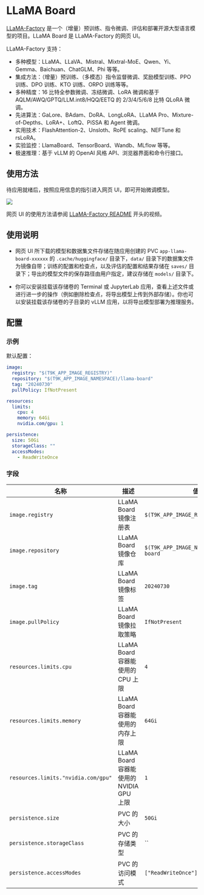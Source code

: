 # LLaMA Board

[LLaMA-Factory](https://github.com/hiyouga/LLaMA-Factory) 是一个（增量）预训练、指令微调、评估和部署开源大型语言模型的项目。LLaMA Board 是 LLaMA-Factory 的网页 UI。

LLaMA-Factory 支持：

* 多种模型：LLaMA、LLaVA、Mistral、Mixtral-MoE、Qwen、Yi、Gemma、Baichuan、ChatGLM、Phi 等等。
* 集成方法：（增量）预训练、（多模态）指令监督微调、奖励模型训练、PPO 训练、DPO 训练、KTO 训练、ORPO 训练等等。
* 多种精度：16 比特全参数微调、冻结微调、LoRA 微调和基于 AQLM/AWQ/GPTQ/LLM.int8/HQQ/EETQ 的 2/3/4/5/6/8 比特 QLoRA 微调。
* 先进算法：GaLore、BAdam、DoRA、LongLoRA、LLaMA Pro、Mixture-of-Depths、LoRA+、LoftQ、PiSSA 和 Agent 微调。
* 实用技术：FlashAttention-2、Unsloth、RoPE scaling、NEFTune 和 rsLoRA。
* 实验监控：LlamaBoard、TensorBoard、Wandb、MLflow 等等。
* 极速推理：基于 vLLM 的 OpenAI 风格 API、浏览器界面和命令行接口。

## 使用方法

待应用就绪后，按照应用信息的指引进入网页 UI，即可开始微调模型。

![](https://s2.loli.net/2024/07/31/ahQPJViry2D7cXf.png)

网页 UI 的使用方法请参阅 [LLaMA-Factory README](https://github.com/hiyouga/LLaMA-Factory/blob/main/README_zh.md) 开头的视频。

## 使用说明

* 网页 UI 所下载的模型和数据集文件存储在随应用创建的 PVC `app-llama-board-xxxxxx` 的 `.cache/huggingface/` 目录下，`data/` 目录下的数据集文件为镜像自带；训练的配置和检查点，以及评估的配置和结果存储在 `saves/` 目录下；导出的模型文件的保存路径由用户指定，建议存储在 `models/` 目录下。

* 你可以安装挂载该存储卷的 Terminal 或 JupyterLab 应用，查看上述文件或进行进一步的操作（例如删除检查点，将导出模型上传到外部存储）。你也可以安装挂载该存储卷的子目录的 vLLM 应用，以将导出模型部署为推理服务。

## 配置

### 示例

默认配置：

```yaml
image:
  registry: "$(T9K_APP_IMAGE_REGISTRY)"
  repository: "$(T9K_APP_IMAGE_NAMESPACE)/llama-board"
  tag: "20240730"
  pullPolicy: IfNotPresent

resources:
  limits:
    cpu: 4
    memory: 64Gi
    nvidia.com/gpu: 1

persistence:
  size: 50Gi
  storageClass: ""
  accessModes:
    - ReadWriteOnce
```

### 字段

| 名称                                | 描述                                     | 值                                       |
| ----------------------------------- | ---------------------------------------- | ---------------------------------------- |
| `image.registry`                    | LLaMA Board 镜像注册表                   | `$(T9K_APP_IMAGE_REGISTRY)`              |
| `image.repository`                  | LLaMA Board 镜像仓库                     | `$(T9K_APP_IMAGE_NAMESPACE)/llama-board` |
| `image.tag`                         | LLaMA Board 镜像标签                     | `20240730`                               |
| `image.pullPolicy`                  | LLaMA Board 镜像拉取策略                 | `IfNotPresent`                           |
| `resources.limits.cpu`              | LLaMA Board 容器能使用的 CPU 上限        | `4`                                      |
| `resources.limits.memory`           | LLaMA Board 容器能使用的内存上限         | `64Gi`                                   |
| `resources.limits."nvidia.com/gpu"` | LLaMA Board 容器能使用的 NVIDIA GPU 上限 | `1`                                      |
| `persistence.size`                  | PVC 的大小                               | `50Gi`                                   |
| `persistence.storageClass`          | PVC 的存储类型                           | ``                                       |
| `persistence.accessModes`           | PVC 的访问模式                           | `["ReadWriteOnce"]`                      |
